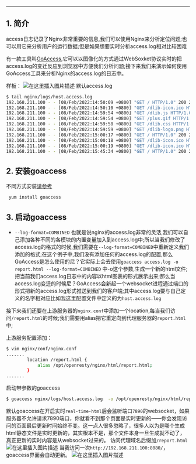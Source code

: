 

---
##  1. 简介
access日志记录了Nginx非常重要的信息,我们可以使用Nginx来分析定位问题;也可以用它来分析用户的运行数据;但是如果想要实时分析access.log相对比较困难

有一款工具叫[GoAccess](https://goaccess.io/),它可以以图像化的方式通过WebSoxket协议实时的把access.log的变迁反应到浏览器中方便我们分析问题;接下来我们来演示如何使用GoAccess工具来分析Nginx的access.log的日志中。

样板：
![在这里插入图片描述](https://img-blog.csdnimg.cn/2fd4796169f24683aa7d2ad8c4848c36.png)
默认access.log

```bash
$ tail nginx/logs/host.access.log 
192.168.211.100 - - [08/Feb/2022:14:50:09 +0800] "GET / HTTP/1.0" 200 26341 "-" "Mozilla/5.0 (Windows NT 10.0; Win64; x64) AppleWebKit/537.36 (KHTML, like Gecko) Chrome/97.0.4692.99 Safari/537.36" "192.168.211.1"
192.168.211.100 - - [08/Feb/2022:14:50:10 +0800] "GET /dlib-icon.ico HTTP/1.0" 200 1150 "http://ghostwritten.com/" "Mozilla/5.0 (Windows NT 10.0; Win64; x64) AppleWebKit/537.36 (KHTML, like Gecko) Chrome/97.0.4692.99 Safari/537.36" "192.168.211.1"
192.168.211.100 - - [08/Feb/2022:14:59:54 +0800] "GET /dlib.js HTTP/1.0" 200 2240 "http://ghostwritten.com/" "Mozilla/5.0 (Windows NT 10.0; Win64; x64) AppleWebKit/537.36 (KHTML, like Gecko) Chrome/97.0.4692.99 Safari/537.36" "192.168.211.1"
192.168.211.100 - - [08/Feb/2022:14:59:54 +0800] "GET /plus.gif HTTP/1.0" 200 59 "http://ghostwritten.com/" "Mozilla/5.0 (Windows NT 10.0; Win64; x64) AppleWebKit/537.36 (KHTML, like Gecko) Chrome/97.0.4692.99 Safari/537.36" "192.168.211.1"
192.168.211.100 - - [08/Feb/2022:14:59:58 +0800] "GET /dlib.css HTTP/1.0" 200 6634 "http://ghostwritten.com/" "Mozilla/5.0 (Windows NT 10.0; Win64; x64) AppleWebKit/537.36 (KHTML, like Gecko) Chrome/97.0.4692.99 Safari/537.36" "192.168.211.1"
192.168.211.100 - - [08/Feb/2022:14:59:59 +0800] "GET /dlib-logo.png HTTP/1.0" 200 5701 "http://ghostwritten.com/" "Mozilla/5.0 (Windows NT 10.0; Win64; x64) AppleWebKit/537.36 (KHTML, like Gecko) Chrome/97.0.4692.99 Safari/537.36" "192.168.211.1"
192.168.211.100 - - [08/Feb/2022:15:00:17 +0800] "GET / HTTP/1.0" 200 26341 "-" "Mozilla/5.0 (Windows NT 10.0; Win64; x64) AppleWebKit/537.36 (KHTML, like Gecko) Chrome/97.0.4692.99 Safari/537.36" "192.168.211.1"
192.168.211.100 - - [08/Feb/2022:15:00:18 +0800] "GET /dlib-icon.ico HTTP/1.0" 200 1150 "http://ghostwritten.com/" "Mozilla/5.0 (Windows NT 10.0; Win64; x64) AppleWebKit/537.36 (KHTML, like Gecko) Chrome/97.0.4692.99 Safari/537.36" "192.168.211.1"
192.168.211.100 - - [08/Feb/2022:15:00:19 +0800] "GET /dlib-icon.ico HTTP/1.0" 200 1150 "http://ghostwritten.com/" "Mozilla/5.0 (Windows NT 10.0; Win64; x64) AppleWebKit/537.36 (KHTML, like Gecko) Chrome/97.0.4692.99 Safari/537.36" "192.168.211.1"
192.168.211.100 - - [08/Feb/2022:15:45:34 +0800] "GET / HTTP/1.0" 200 26341 "-" "Mozilla/5.0 (Windows NT 10.0; Win64; x64) AppleWebKit/537.36 (KHTML, like Gecko) Chrome/97.0.4692.99 Safari/537.36" "192.168.211.1"
```
##  2. 安装goaccess
不同方式安装[请参考](https://goaccess.io/download#distro)

```bash
 yum install goaccess
```

##  3. 启动goaccess　　

 - `--log-format=COMBINED`
也就是说nginx的access.log非常的灵活,我们可以自己添加各种不同的各模块的内置变量加入到access.log中;所以当我们修改了access.log的格式的时候,我们需要在`--log-format=COMBINED`中重新定义我们添加的格式;在这个例子中,我们没有添加任何的access.log的配置,那么GoAccess是怎么使用的尼？它实际上会去使用`goaccess access.log -o report.html --log-format=COMBINED` 中-o这个参数,生成一个新的html文件;把当前我们access.log日志中的内容以html图表的形式展示出来;那么当access.log变迁的时候尼？GoAccess会新起一个websocket进程通过端口的形式把新的access.log形式推送到我们的客户端;其中access.log要与自己定义的名字相对应比如我这里配置文件中定义的为`host.access.log`

接下来我们还要在上游服务器的`nginx.conf`中添加一个location,每当我们访问`/report.html`的时候;我们需要用alias把它重定向到代理服务器的`report.html`中;

上游服务配置添加：

```bash
$ vim nginx/conf/nginx.conf
.......
        location /report.html {
            alias /opt/openresty/nginx/html/report.html;
        }
.......
```
启动带参数的goaccess

```bash
$ goaccess nginx/logs/host.access.log  -o /opt/openresty/nginx/html/report.html --real-time-html --time-format='%H:%M:%S'--date-format='%d/%b/%Y' --log-format=COMBINED
```
默认goaccess在开启实时`real-time-html`后会监听端口`7890`的websocket，如果服务器不允许请求7890端口，你就看不到那个页面是实时更新的——你会发现访问的页面最后更新时间始终不变。这一点人很多忽略了，很多人以为是哪个生成html静态文件是实时更新的，其实根本不是，那个文件本身一旦生成就不动了，真正更新的实时内容是从websocket过来的。
访问代理域名后缀加`/report.html`
![在这里插入图片描述](https://img-blog.csdnimg.cn/624191ffacab4576be65af6298e63227.png)
当我访问一次`http://192.168.211.100:8080/`，goaccess界面会自动更新。
![在这里插入图片描述](https://img-blog.csdnimg.cn/c7c079c74ddd48d4916398ff0ec20afc.png)

